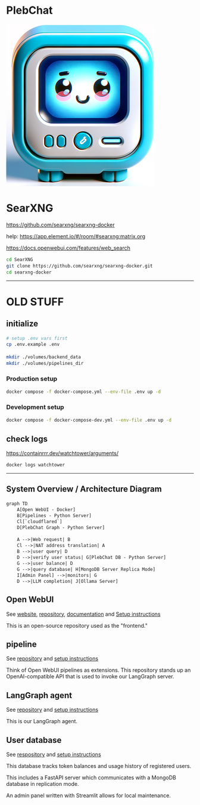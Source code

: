 # PlebChat

![PlebChat avatar](./static/plebchat.png)


# SearXNG

https://github.com/searxng/searxng-docker

help: https://app.element.io/#/room/#searxng:matrix.org

https://docs.openwebui.com/features/web_search


```sh
cd SearXNG
git clone https://github.com/searxng/searxng-docker.git
cd searxng-docker

```


---

# OLD STUFF

## initialize

```sh
# setup .env vars first
cp .env.example .env

mkdir ./volumes/backend_data
mkdir ./volumes/pipelines_dir
```


### Production setup
```sh
docker compose -f docker-compose.yml --env-file .env up -d
```



### Development setup
```sh
docker compose -f docker-compose-dev.yml --env-file .env up -d
```


## check logs

https://containrrr.dev/watchtower/arguments/

```sh
docker logs watchtower
```

---

## System Overview / Architecture Diagram

```mermaid
graph TD
    A[Open WebUI - Docker]
    B[Pipelines - Python Server]
    Cl[`cloudflared`]
    D[PlebChat Graph - Python Server]

    A -->|Web request| B
    Cl -->|NAT address translation| A
    B -->|user query| D
    D -->|verify user status| G[PlebChat DB - Python Server]
    G -->|user balance| D
    G -->|query database| H[MongoDB Server Replica Mode]
    I[Admin Panel] -->|monitors| G
    D -->|LLM completion| J[Ollama Server]
```

## Open WebUI

See [website](https://openwebui.com), [repository](https://github.com/open-webui/open-webui), [documentation](https://docs.openwebui.com) and [Setup instructions](./setup_oi.md)

This is an open-source repository used as the "frontend."

## pipeline

See [repository](https://github.com/PlebeiusGaragicus/PlebChatPipe) and [setup instructions](./setup_pipeline.md)

Think of Open WebUI pipelines as extensions.  This repository stands up an OpenAI-compatible API that is used to invoke our LangGraph server.

## LangGraph agent

See [repository](https://github.com/PlebeiusGaragicus/PlebChatGraph) and [setup instructions](./setup_langgraph.md)

This is our LangGraph agent.

## User database

See [respository](https://github.com/PlebeiusGaragicus/PlebChatDB) and [setup instructions](./setup_db)

This database tracks token balances and usage history of registered users.

This includes a FastAPI server which communicates with a MongoDB database in replication mode.

An admin panel written with Streamlit allows for local maintenance.
